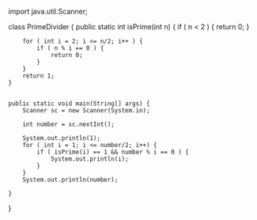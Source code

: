 import java.util.Scanner;

class PrimeDivider {
    public static int isPrime(int n) {
        if ( n < 2 ) {
            return 0;
        }

        for ( int i = 2; i <= n/2; i++ ) {
            if ( n % i == 0 ) {
                return 0;
            }
        }
        return 1;
    }


    public static void main(String[] args) {
        Scanner sc = new Scanner(System.in);

        int number = sc.nextInt();

        System.out.println(1);
        for ( int i = 1; i <= number/2; i++) {
            if ( isPrime(i) == 1 && number % i == 0 ) {
                System.out.println(i);
            }
        }
        System.out.println(number);

    }
}

